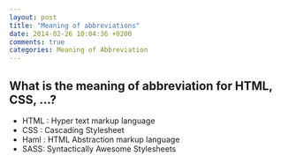 ```yaml
---
layout: post
title: "Meaning of abbreviations"
date: 2014-02-26 10:04:36 +0200
comments: true
categories: Meaning of Abbreviation
---
```

## What is the meaning of abbreviation for HTML, CSS, ...?

- HTML : Hyper text markup language
- CSS : Cascading Stylesheet
- Haml : HTML Abstraction markup language
- SASS: Syntactically Awesome Stylesheets
